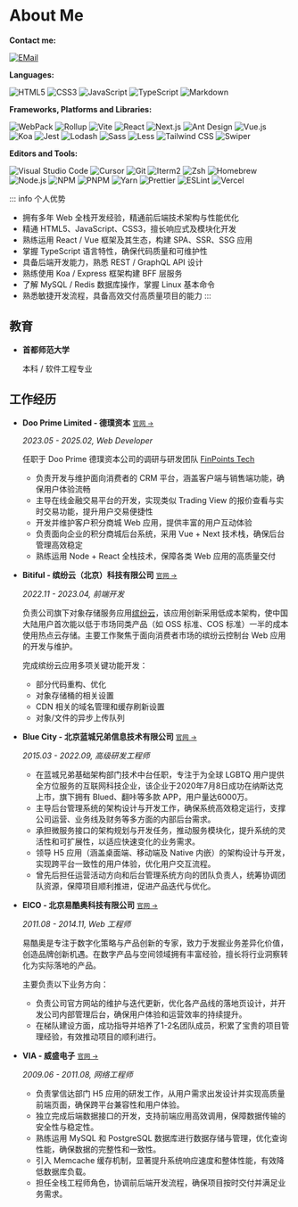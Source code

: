 # About Me

**Contact me:**

<div :class="$style.container">
  <a href="mailto:mark.lauq@gmail.com">
    <img alt="EMail" src="https://img.shields.io/badge/EMail-mark.lauq@gmail.com-EA4335?logo=Gmail" />
  </a>
</div>

**Languages:**

<div :class="$style.container">
  <img alt="HTML5" src="https://img.shields.io/badge/HTML5-E34F26?logo=HTML5&logoColor=fff" />
  <img alt="CSS3" src="https://img.shields.io/badge/CSS3-1572B6?logo=CSS3&logoColor=fff" />
  <img alt="JavaScript" src="https://img.shields.io/badge/JavaScript-F7DF1E?logo=JavaScript&logoColor=333" />
  <img alt="TypeScript" src="https://img.shields.io/badge/TypeScript-3178C6?logo=TypeScript&logoColor=fff" />
  <img alt="Markdown" src="https://img.shields.io/badge/MarkDown-000000?logo=Markdown&logoColor=fff" />
</div>

**Frameworks, Platforms and Libraries:**

<div :class="$style.container">
  <img alt="WebPack" src="https://img.shields.io/badge/WebPack-8DD6F9?logo=WebPack&logoColor=333" />
  <img alt="Rollup" src="https://img.shields.io/badge/Rollup-EC4A3F?logo=Rollup.js&logoColor=fff" />
  <img alt="Vite" src="https://img.shields.io/badge/Vite-646CFF?logo=Vite&logoColor=fff" />
  <img alt="React" src="https://img.shields.io/badge/React-61DAFB?logo=React&logoColor=333" />
  <img alt="Next.js" src="https://img.shields.io/badge/Next.js-000000?logo=Next.js&logoColor=fff" />
  <img alt="Ant Design" src="https://img.shields.io/badge/Ant_Design-1677FF?logo=AntDesign&logoColor=fff" />
  <img alt="Vue.js" src="https://img.shields.io/badge/Vue.js-4FC08D?logo=Vue.js&logoColor=fff" />
  <img alt="Koa" src="https://img.shields.io/badge/Koa-000000?logo=Koa&logoColor=fff" />
  <img alt="Jest" src="https://img.shields.io/badge/Jest-C21325?logo=Jest&logoColor=fff" />
  <img alt="Lodash" src="https://img.shields.io/badge/Lodash-3498db?logo=Lodash&logoColor=fff" />
  <img alt="Sass" src="https://img.shields.io/badge/Sass-CC6699?logo=Sass&logoColor=fff" />
  <img alt="Less" src="https://img.shields.io/badge/Less-1D365D?logo=Less&logoColor=fff" />
  <img alt="Tailwind CSS" src="https://img.shields.io/badge/Tailwind_CSS-06B6D4?logo=TailwindCSS&logoColor=fff" />
  <img alt="Swiper" src="https://img.shields.io/badge/Swiper-6332F6?logo=Swiper&logoColor=fff" />
</div>

**Editors and Tools:**

<div :class="$style.container">
  <img alt="Visual Studio Code" src="https://img.shields.io/badge/Visual_Studio_Code-007ACC?logo=VisualStudioCode&logoColor=fff" />
  <img alt="Cursor" src="https://img.shields.io/badge/Cursor-000000?logo=Cursor&logoColor=fff" />
  <img alt="Git" src="https://img.shields.io/badge/Git-F05032?logo=Git&logoColor=fff" />
  <img alt="Iterm2" src="https://img.shields.io/badge/Iterm2-000000?logo=Iterm2&logoColor=fff" />
  <img alt="Zsh" src="https://img.shields.io/badge/Zsh-F15A24?logo=Zsh&logoColor=fff" />
  <img alt="Homebrew" src="https://img.shields.io/badge/Homebrew-FBB040?logo=Homebrew&logoColor=fff" />
  <img alt="Node.js" src="https://img.shields.io/badge/Node.js-339933?logo=Node.js&logoColor=fff" />
  <img alt="NPM" src="https://img.shields.io/badge/Npm-CB3837?logo=Npm&logoColor=fff" />
  <img alt="PNPM" src="https://img.shields.io/badge/Pnpm-4A4A4A?logo=Pnpm&logoColor=fff" />
  <img alt="Yarn" src="https://img.shields.io/badge/Yarn-2C8EBB?logo=Yarn&logoColor=fff" />
  <img alt="Prettier" src="https://img.shields.io/badge/Prettier-F7B93E?logo=Prettier&logoColor=fff" />
  <img alt="ESLint" src="https://img.shields.io/badge/ESLint-4B32C3?logo=ESLint&logoColor=fff" />
  <img alt="Vercel" src="https://img.shields.io/badge/Vercel-000000?logo=Vercel&logoColor=fff" />
</div>

::: info 个人优势

- 拥有多年 Web 全栈开发经验，精通前后端技术架构与性能优化
- 精通 HTML5、JavaScript、CSS3，擅长响应式及模块化开发
- 熟练运用 React / Vue 框架及其生态，构建 SPA、SSR、SSG 应用
- 掌握 TypeScript 语言特性，确保代码质量和可维护性
- 具备后端开发能力，熟悉 REST / GraphQL API 设计
- 熟练使用 Koa / Express 框架构建 BFF 层服务
- 了解 MySQL / Redis 数据库操作，掌握 Linux 基本命令
- 熟悉敏捷开发流程，具备高效交付高质量项目的能力
  :::

## 教育

- **首都师范大学**

  本科 / 软件工程专业

## 工作经历

- **Doo Prime Limited - 德璞资本** <small>[官网 &#8594;](https://www.dooprime.com)</small>

  _2023.05 - 2025.02, Web Developer_

  任职于 Doo Prime 德璞资本公司的调研与研发团队 [FinPoints Tech](https://www.finpoints.com)

  - 负责开发与维护面向消费者的 CRM 平台，涵盖客户端与销售端功能，确保用户体验流畅
  - 主导在线金融交易平台的开发，实现类似 Trading View 的报价查看与实时交易功能，提升用户交易便捷性
  - 开发并维护客户积分商城 Web 应用，提供丰富的用户互动体验
  - 负责面向企业的积分商城后台系统，采用 Vue + Next 技术栈，确保后台管理高效稳定
  - 熟练运用 Node + React 全栈技术，保障各类 Web 应用的高质量交付

- **Bitiful - 缤纷云（北京）科技有限公司** <small>[官网 &#8594;](https://www.bitiful.com)</small>

  _2022.11 - 2023.04, 前端开发_

  负责公司旗下对象存储服务应用[缤纷云](https://www.bitiful.com)，该应用创新采用低成本架构，使中国大陆用户首次能以低于市场同类产品（如 OSS 标准、COS 标准）一半的成本使用热点云存储。主要工作聚焦于面向消费者市场的缤纷云控制台 Web 应用的开发与维护。

  完成缤纷云应用多项关键功能开发：

  - 部分代码重构、优化
  - 对象存储桶的相关设置
  - CDN 相关的域名管理和缓存刷新设置
  - 对象/文件的异步上传队列

- **Blue City - 北京蓝城兄弟信息技术有限公司** <small>[官网 &#8594;](https://www.bluecity.com)</small>

  _2015.03 - 2022.09, 高级研发工程师_

  - 在蓝城兄弟基础架构部门技术中台任职，专注于为全球 LGBTQ 用户提供全方位服务的互联网科技企业，该企业于2020年7月8日成功在纳斯达克上市，旗下拥有 Blued、翻咔等多款 APP，用户量达6000万。
  - 主导后台管理系统的架构设计与开发工作，确保系统高效稳定运行，支撑公司运营、业务线及财务等多方面的内部后台需求。
  - 承担微服务接口的架构规划与开发任务，推动服务模块化，提升系统的灵活性和可扩展性，以适应快速变化的业务需求。
  - 领导 H5 应用（涵盖桌面端、移动端及 Native 内嵌）的架构设计与开发，实现跨平台一致性的用户体验，优化用户交互流程。
  - 曾先后担任运营活动方向和后台管理系统方向的团队负责人，统筹协调团队资源，保障项目顺利推进，促进产品迭代与优化。

- **EICO - 北京易酷奥科技有限公司** <small>[官网 &#8594;](https://eicoinc.com)</small>

  _2011.08 - 2014.11, Web 工程师_

  易酷奥是专注于数字化策略与产品创新的专家，致力于发掘业务差异化价值，创造品牌创新机遇。在数字产品与空间领域拥有丰富经验，擅长将行业洞察转化为实际落地的产品。

  主要负责以下业务方向：

  - 负责公司官方网站的维护与迭代更新，优化各产品线的落地页设计，并开发公司内部管理后台，确保用户体验和运营效率的持续提升。
  - 在梯队建设方面，成功指导并培养了1-2名团队成员，积累了宝贵的项目管理经验，有效推动项目的顺利进行。

- **VIA - 威盛电子** <small>[官网 &#8594;](https://www.viatech.com.cn)</small>

  _2009.06 - 2011.08, 网络工程师_

  - 负责掌信达部门 H5 应用的研发工作，从用户需求出发设计并实现高质量前端页面，确保跨平台兼容性和用户体验。
  - 独立完成后端数据接口的开发，支持前端应用高效调用，保障数据传输的安全性与稳定性。
  - 熟练运用 MySQL 和 PostgreSQL 数据库进行数据存储与管理，优化查询性能，确保数据的完整性和一致性。
  - 引入 Memcache 缓存机制，显著提升系统响应速度和整体性能，有效降低数据库负载。
  - 担任全栈工程师角色，协调前后端开发流程，确保项目按时交付并满足业务需求。

<style module>
  .container {
    display: flex;
    flex-wrap: wrap;
  }

  .container > img {
    margin-bottom: 4px;
    margin-right: 4px;
  }
</style>
